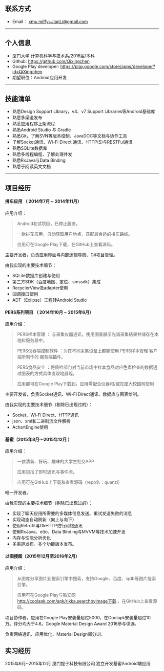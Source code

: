 ## 联系方式

- Email： xmu.miffy+JianLi@gmail.com

---

## 个人信息

- 厦门大学 计算机科学与技术系/2016届/本科
- Github: https://github.com/Qixingchen 
- Google Play developer:  https://play.google.com/store/apps/developer?id=QiXingchen 
- 期望职位：Android应用开发

---

## 技能清单

- 熟悉Design Support Library，v4、v7 Support Libraries等Android基础库
- 熟悉多渠道发布
- 熟悉应用程序上架流程
- 熟悉Android Studio 与 Gradle
- 熟悉Git，了解SVN等版本控制、JavaDOC等文档与协作工具
- 了解Socket通讯、Wi-Fi Direct 通讯、HTTP(S)与RESTFul通讯
- 熟悉SQLite数据库
- 熟悉多线程编程，了解处理并发
- 熟悉RxJava与Data Binding
- 熟悉于阅读英文文档

---

## 项目经历

#### 拼车应用 （ 2014年7月 ~ 2014年11月）

应用介绍：

> Android初试项目，已停止服务。
>
> 一款拼车应用，自动获取用户地点，匹配最合适的拼车路线。
>
> 应用可在Google Play下载，在GitHub上查看源码。

主要开发者，负责应用界面与内部逻辑导航、Git项目管理。

由我实现的主要技术细节：

- SQLite数据库创建与使用
- 第三方SDK（百度地图、定位、smssdk）集成
- RecyclerView及adapter使用
- 回调接口使用
- ADT（Eclipse）工程转Android Studio

#### PERS系列项目 （ 2014年10月 ~ 2015年6月）

应用介绍：

>  PERS样本管理 ： 与采集仪器通讯，使用图表展示光谱采集结果并储存在本地和服务器中。
>
>  PERS仪器端控制软件 ：为在不同采集设备上都能使用 PERS样本管理 客户端所制作的 服务端插件。
>
>  PERS食品安全 ：将质检部门对当前市场中样本食品对应色素检查的数据通过图表的方式具体直观地展现。
>
> 应用都可在Google Play下载到，应用需配合仪器和/或在厦大校园网使用

主要开发者，负责Socket通讯、Wi-Fi Direct通讯、数据库与图表绘制。

由我实现的主要技术细节（剔除已出现过的）：

- Socket、Wi-Fi Direct、HTTP通讯
- json、xml和二进制流文件解析
- AchartEngine使用

#### 基蜜（2015年8月～2015年12月 ）

应用介绍：

> 一款清新、好玩、趣味的大学生社交APP
>
> 应用包括了即时通讯与事件流。
>
> 应用可在GitHub上下载和查看源码（repo名：quanzi）

唯一开发者。

由我实现的主要技术细节（剔除已出现过的）：

- 实现了聊天应用所需要的多媒体信息发送、重试发送失败的消息
- 实现动态自动刷新（向上与向下）
- 使用Retrofit与OkHTTP进行网络通讯
- 使用RxJava、otto、Data Binding与MVVM等技术加速开发
- 内存与性能分析优化
- 多渠道发布，多个功能版本发布。

#### 以图搜图（2015年12月至2016年2月）

应用介绍：

> 从图库分享图片到搜索引擎中搜索，支持Google、百度、iqdb等图片搜索引擎。
>
> 应用可在Google Play与酷安网  http://coolapk.com/apk/rikka.searchbyimage下载 ，在GitHub上查看源码。

项目协作者，应用在Google Play安装量超过5000，在Coolapk安装量超过10万。评分均大于4.6。Google Material Design Award 2016参与评选。

负责网络通讯、应用优化、Material Design部分UI。



## 实习经历

2015年6月~2015年12月 厦门提子科技有限公司 独立开发基蜜Android端应用
